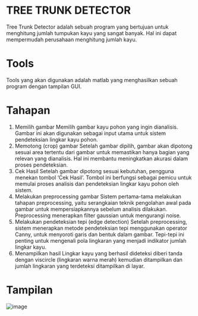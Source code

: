 # TREE TRUNK DETECTOR
Tree Trunk Detector adalah sebuah program yang bertujuan untuk menghitung jumlah tumpukan kayu yang sangat banyak. Hal ini dapat mempermudah perusahaan menghitung jumlah kayu.

# Tools
Tools yang akan digunakan adalah matlab yang menghasilkan sebuah program dengan tampilan GUI.

# Tahapan
1. Memilih gambar
   Memilih gambar kayu pohon yang ingin dianalisis. Gambar ini akan digunakan sebagai input utama untuk sistem pendeteksian lingkar kayu pohon.
2. Memotong (crop) gambar
   Setelah gambar dipilih, gambar akan dipotong sesuai area tertentu dari gambar untuk memastikan hanya bagian yang relevan yang dianalisis. Hal ini membantu meningkatkan akurasi dalam proses pendeteksian.
3. Cek Hasil
   Setelah gambar dipotong sesuai kebutuhan, pengguna menekan tombol ‘Cek Hasil’. Tombol ini berfungsi sebagai pemicu untuk memulai proses analisis dan pendeteksian lingkar kayu pohon oleh sistem.
4. Melakukan preprocessing gambar
   Sistem pertama-tama melakukan tahapan preprocessing, yaitu serangkaian teknik pengolahan awal pada gambar untuk mempersiapkannya sebelum analisis dilakukan. Preprocessing menerapkan filter gaussian untuk mengurangi noise.
5. Melakukan pendeteksian tepi (edge detection)
   Setelah preprocessing, sistem menerapkan metode pendeteksian tepi menggunakan operator Canny, untuk menyoroti garis dan bentuk dalam gambar. Tepi-tepi ini penting untuk mengenali pola lingkaran yang menjadi indikator jumlah lingkar kayu.
6. Menampilkan hasil
   Lingkar kayu yang berhasil dideteksi diberi tanda dengan viscircle (lingkaran warna merah) kemudian ditampilkan dan jumlah lingkaran yang terdeteksi ditampilkan di layar.

# Tampilan
![image](https://github.com/user-attachments/assets/627217b6-292e-4656-941d-ac4661284d03)

